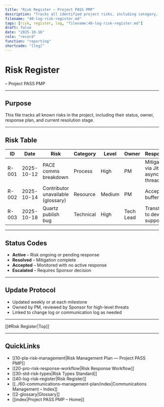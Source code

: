 ```yaml
---
title: "Risk Register — Project PASS PMP"
description: "Tracks all identified project risks, including category, owner, response strategy, and current resolution status."
filename: "40-log-risk-register.md"
tags: [risk, register, log, "filename:40-log-risk-register.md"]
draft: false
date: "2025-10-16"
role: "record"
function: "reporting"
shortcode: "[log]"
---
```


# Risk Register 
– Project PASS PMP  

---

## Purpose

This file tracks all known risks in the project, including their status, owner, response plan, and current resolution stage.

---

## Risk Table

| ID | Date | Risk | Category | Level | Owner | Response | Status |
|----|------|------|----------|-------|--------|----------|--------|
| R-001 | 2025-10-12 | PACE comms breakdown | Process | High | PM | Mitigate via Jitsi + async threads | Active |
| R-002 | 2025-10-14 | Contributor unavailable (glossary) | Resource | Medium | PM | Accept w/ buffer | Resolved |
| R-003 | 2025-10-18 | Quartz publish bug | Technical | High | Tech Lead | Transfer to dev support | Active |

---

## Status Codes

- **Active** – Risk ongoing or pending response  
- **Resolved** – Mitigation complete  
- **Accepted** – Monitored with no active response  
- **Escalated** – Requires Sponsor decision  

---

## Update Protocol

- Updated weekly or at each milestone  
- Owned by PM, reviewed by Sponsor for high-level threats  
- Linked to change log or communication log as needed

---

[[#Risk Register|Top]]

---

## QuickLinks
- [[10-pla-risk-management|Risk Management Plan — Project PASS PMP]]
- [[20-pro-risk-response-workflow|Risk Response Workflow]]
- [[30-std-risk-types|Risk Types Standard]]
- [[40-log-risk-register|Risk Register]]
- [[../60-communications-management-plan/index|Communications Management – Index]]
- [[2-glossary|Glossary]]
- [[index|Project PASS PMP – Home]]
